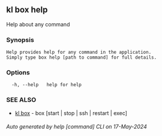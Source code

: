 ## kl box help

Help about any command

### Synopsis

```
Help provides help for any command in the application.
Simply type box help [path to command] for full details.
```

### Options

```
  -h, --help   help for help
```

### SEE ALSO

* [kl box](kl_box.md)  - box [start | stop | ssh | restart | exec]

###### Auto generated by help [command] CLI on 17-May-2024
